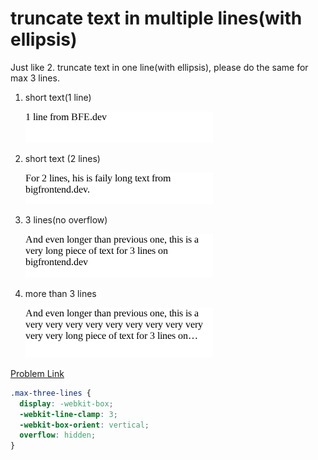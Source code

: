 # truncate text in multiple lines(with ellipsis)

Just like 2. truncate text in one line(with ellipsis), please do the same for max 3 lines.

1. short text(1 line)

   <img src="./assets/003-1.png" width="300">

2. short text (2 lines)

   <img src="./assets/003-2.png" width="300">

3. 3 lines(no overflow)

   <img src="./assets/003-3.png" width="300">

4. more than 3 lines

   <img src="./assets/003-4.png" width="300">

[Problem Link](https://bigfrontend.dev/css/truncate-text-in-multiple-lines-with-ellipsis)

```css
.max-three-lines {
  display: -webkit-box;
  -webkit-line-clamp: 3;
  -webkit-box-orient: vertical;
  overflow: hidden;
}
```

